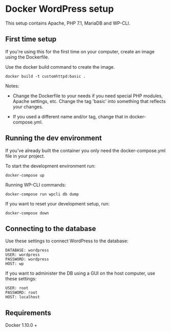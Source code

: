 # Docker WordPress setup

This setup contains Apache, PHP 7.1, MariaDB and WP-CLI.

## First time setup

If you're using this for the first time on your computer, create an image using the Dockerfile.

Use the docker build command to create the image.

`docker build -t customhttpd:basic .`

Notes: 

* Change the Dockerfile to your needs if you need special PHP modules, Apache settings, etc. Change the tag 'basic' into something that reflects your changes.

* If you used a different name and/or tag, change that in docker-compose.yml.

## Running the dev environment

If you've already built the container you only need the docker-compose.yml file in your project.

To start the development environment run:

`docker-compose up`

Running WP-CLI commands:

`docker-compose run wpcli db dump`

If you want to reset your development setup, run:

`docker-compose down`

## Connecting to the database

Use these settings to connect WordPress to the database:

```
DATABASE: wordpress
USER: wordpress
PASSWORD: wordpress
HOST: wp
```

If you want to administer the DB using a GUI on the host computer, use these settings:

```
USER: root
PASSWORD: root
HOST: localhost
```

## Requirements
Docker 1.10.0 +